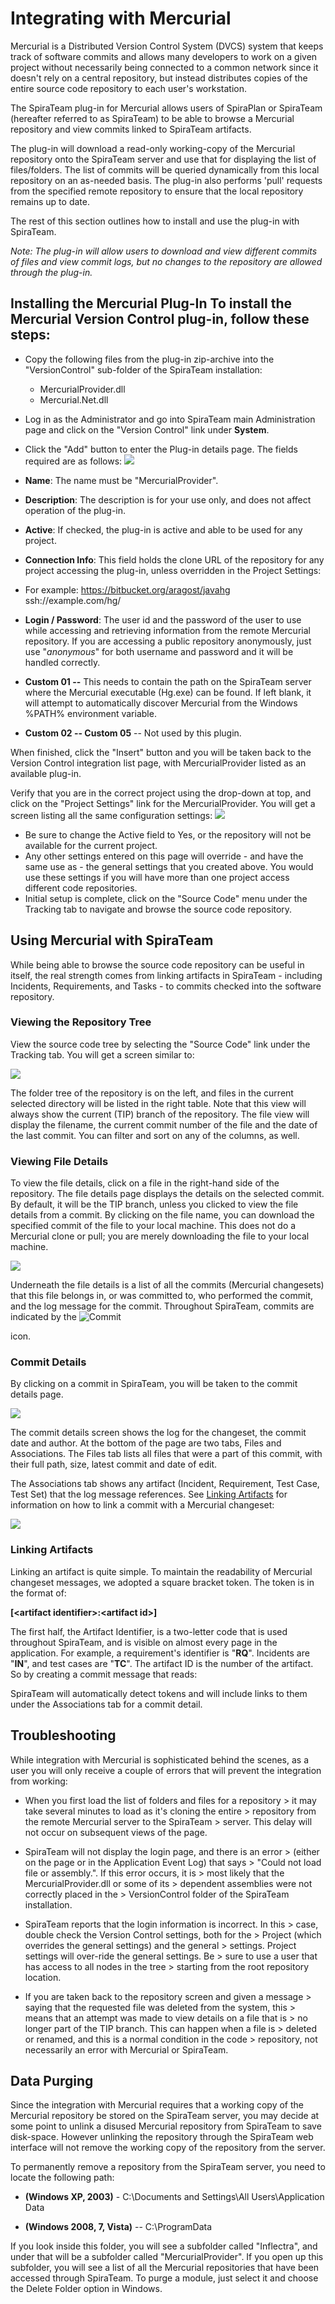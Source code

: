 # Integrating with Mercurial

Mercurial is a Distributed Version Control System (DVCS) system that keeps track of software commits and allows many developers to work on a given project without necessarily being connected to a common network since it doesn't rely on a central repository, but instead distributes copies of the entire source code repository to each user's workstation.

The SpiraTeam plug-in for Mercurial allows users of SpiraPlan or SpiraTeam (hereafter referred to as SpiraTeam) to be able to browse a Mercurial repository and view commits linked to SpiraTeam artifacts.

The plug-in will download a read-only working-copy of the Mercurial repository onto the SpiraTeam server and use that for displaying the list of files/folders. The list of commits will be queried dynamically from this local repository on an as-needed basis. The plug-in also performs 'pull' requests from the specified remote repository to ensure that the local repository remains up to date.

The rest of this section outlines how to install and use the plug-in with SpiraTeam.

*Note: The plug-in will allow users to download and view different commits of files and view commit logs, but no changes to the repository are allowed through the plug-in.*

## Installing the Mercurial Plug-In To install the Mercurial Version Control plug-in, follow these steps:

-   Copy the following files from the plug-in zip-archive into the "VersionControl" sub-folder of the SpiraTeam installation:

    -   MercurialProvider.dll
    -   Mercurial.Net.dll

-   Log in as the Administrator and go into SpiraTeam main Administration page and click on the "Version Control" link under **System**.
-   Click the "Add" button to enter the Plug-in details page. The fields required are as follows:
![](img/Integrating_with_Mercurial_48.png)


-   **Name**: The name must be "MercurialProvider".
-   **Description**: The description is for your use only, and does not affect operation of the plug-in.
-   **Active**: If checked, the plug-in is active and able to be used for any project.
-   **Connection Info**: This field holds the clone URL of the repository for any project accessing the plug-in, unless overridden in the Project Settings:
-   For example: <https://bitbucket.org/aragost/javahg> ssh://example.com/hg/
-   **Login / Password**: The user id and the password of the user to use while accessing and retrieving information from the remote Mercurial repository. If you are accessing a public repository anonymously, just use "*anonymous*" for both username and password and it will be handled correctly.
-   **Custom 01 --** This needs to contain the path on the SpiraTeam server where the Mercurial executable (Hg.exe) can be found. If left blank, it will attempt to automatically discover Mercurial from the Windows %PATH% environment variable.
-   **Custom 02 -- Custom 05** -- Not used by this plugin.

When finished, click the "Insert" button and you will be taken back to the Version Control integration list page, with MercurialProvider listed as an available plug-in.

Verify that you are in the correct project using the drop-down at top, and click on the "Project Settings" link for the MercurialProvider. You will get a screen listing all the same configuration settings:
![](img/Integrating_with_Mercurial_49.png)

-   Be sure to change the Active field to Yes, or the repository will not be available for the current project.
-   Any other settings entered on this page will override - and have the same use as - the general settings that you created above. You would use these settings if you will have more than one project access different code repositories.
-   Initial setup is complete, click on the "Source Code" menu under the Tracking tab to navigate and browse the source code repository.

## Using Mercurial with SpiraTeam

While being able to browse the source code repository can be useful in itself, the real strength comes from linking artifacts in SpiraTeam -
including Incidents, Requirements, and Tasks - to commits checked into the software repository.

### Viewing the Repository Tree

View the source code tree by selecting the "Source Code" link under the Tracking tab. You will get a screen similar to:

![](img/Integrating_with_Mercurial_50.png)




The folder tree of the repository is on the left, and files in the current selected directory will be listed in the right table. Note that this view will always show the current (TIP) branch of the repository. The file view will display the filename, the current commit number of the file and the date of the last commit. You can filter and sort on any of the columns, as well.

### Viewing File Details

To view the file details, click on a file in the right-hand side of the repository. The file details page displays the details on the selected commit. By default, it will be the TIP branch, unless you clicked to view the file details from a commit. By clicking on the file name, you can download the specified commit of the file to your local machine. This does not do a Mercurial clone or pull; you are merely downloading the file to your local machine.

![](img/Integrating_with_Mercurial_51.png)




Underneath the file details is a list of all the commits (Mercurial changesets) that this file belongs in, or was committed to, who performed the commit, and the log message for the commit. Throughout SpiraTeam, commits are indicated by the
![Commit](img/Integrating_with_Mercurial_12.png)


 icon.

### Commit Details

By clicking on a commit in SpiraTeam, you will be taken to the commit details page.

![](img/Integrating_with_Mercurial_52.png)




The commit details screen shows the log for the changeset, the commit date and author. At the bottom of the page are two tabs, Files and Associations. The Files tab lists all files that were a part of this commit, with their full path, size, latest commit and date of edit.

The Associations tab shows any artifact (Incident, Requirement, Test Case, Test Set) that the log message references. See [Linking Artifacts](#linking-artifacts) for information on how to link a commit with a Mercurial changeset:

![](img/Integrating_with_Mercurial_42.png)




### Linking Artifacts

Linking an artifact is quite simple. To maintain the readability of Mercurial changeset messages, we adopted a square bracket token. The token is in the format of:

**\[<artifact identifier\>:<artifact id\>\]**

The first half, the Artifact Identifier, is a two-letter code that is used throughout SpiraTeam, and is visible on almost every page in the application. For example, a requirement's identifier is "**RQ**". Incidents are "**IN**", and test cases are "**TC**". The artifact ID is the number of the artifact. So by creating a commit message that reads:

SpiraTeam will automatically detect tokens and will include links to them under the Associations tab for a commit detail.

## Troubleshooting

While integration with Mercurial is sophisticated behind the scenes, as a user you will only receive a couple of errors that will prevent the integration from working:

-   When you first load the list of folders and files for a repository > it may take several minutes to load as it's cloning the entire > repository from the remote Mercurial server to the SpiraTeam > server. This delay will not occur on subsequent views of the page.

-   SpiraTeam will not display the login page, and there is an error > (either on the page or in the Application Event Log) that says > "Could not load file or assembly.". If this error occurs, it is > most likely that the MercurialProvider.dll or some of its > dependent assemblies were not correctly placed in the > VersionControl folder of the SpiraTeam installation.

-   SpiraTeam reports that the login information is incorrect. In this > case, double check the Version Control settings, both for the > Project (which overrides the general settings) and the general > settings. Project settings will over-ride the general settings. Be > sure to use a user that has access to all nodes in the tree > starting from the root repository location.

-   If you are taken back to the repository screen and given a message > saying that the requested file was deleted from the system, this > means that an attempt was made to view details on a file that is > no longer part of the TIP branch. This can happen when a file is > deleted or renamed, and this is a normal condition in the code > repository, not necessarily an error with Mercurial or SpiraTeam.

## Data Purging

Since the integration with Mercurial requires that a working copy of the Mercurial repository be stored on the SpiraTeam server, you may decide at some point to unlink a disused Mercurial repository from SpiraTeam to save disk-space. However unlinking the repository through the SpiraTeam web interface will not remove the working copy of the repository from the server.

To permanently remove a repository from the SpiraTeam server, you need to locate the following path:

-   **(Windows XP, 2003)** - C:\\Documents and Settings\\All Users\\Application Data

-   **(Windows 2008, 7, Vista)** -- C:\\ProgramData

If you look inside this folder, you will see a subfolder called "Inflectra", and under that will be a subfolder called "MercurialProvider". If you open up this subfolder, you will see a list of all the Mercurial repositories that have been accessed through SpiraTeam. To purge a module, just select it and choose the Delete Folder option in Windows.

